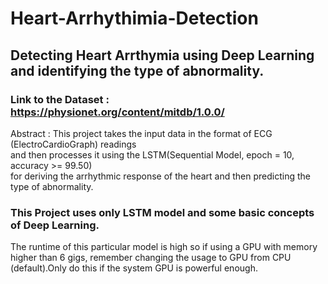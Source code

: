 # Heart-Arrhythimia-Detection
## Detecting Heart Arrthymia using Deep Learning and identifying the type of abnormality.
### Link to the Dataset : https://physionet.org/content/mitdb/1.0.0/
Abstract : This project takes the input data in the format of ECG (ElectroCardioGraph) readings           
          and then processes it using the LSTM(Sequential Model, epoch = 10, accuracy >= 99.50)    
          for deriving the arrhythmic response of the heart and then predicting the type of abnormality.
### This Project uses only LSTM model and some basic concepts of Deep Learning.
The runtime of this particular model is high so if using a GPU with memory higher than 6 gigs, remember changing the usage to GPU from CPU (default).Only do this if the system GPU is powerful enough.

